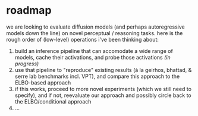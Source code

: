 # roadmap

we are looking to evaluate diffusion models (and perhaps autoregressive models down the line) on novel perceptual / reasoning tasks. here is the rough order of (low-level) operations i've been thinking about:
1. build an inference pipeline that can accomodate a wide range of models, cache their activations, and probe those activations *(in progress)*
2. use that pipeline to "reproduce" existing results (à la geirhos, bhattad, & serre lab benchmarks incl. VPT), and compare this approach to the ELBO-based approach
3. if this works, proceed to more novel experiments (which we still need to specify), and if not, reevaluate our approach and possibly circle back to the ELBO/conditional approach
4. ...
